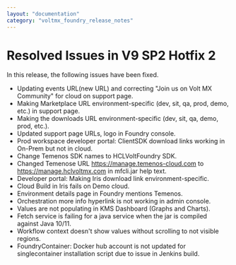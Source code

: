 ```yaml
---
layout: "documentation"
category: "voltmx_foundry_release_notes"
---
```

                         

Resolved Issues in V9 SP2 Hotfix 2
==================================

In this release, the following issues have been fixed.

* Updating events URL(new URL) and correcting "Join us on Volt MX Community" for cloud on support page.
* Making Marketplace URL environment-specific (dev, sit, qa, prod, demo, etc.) in support page.
* Making the downloads URL environment-specific (dev, sit, qa, demo, prod, etc.).
* Updated support page URLs, logo in Foundry console.
* Prod workspace developer portal: ClientSDK download links working in On-Prem but not in cloud.
* Change Temenos SDK names to HCLVoltFoundry SDK.
* Changed Temenose URL https://manage.temenos-cloud.com to https://manage.hclvoltmx.com in mfcli.jar help text.
* Developer portal: Making Iris download link environment-specific.
* Cloud Build in Iris fails on Demo cloud.
* Environment details page in Foundry mentions Temenos.
* Orchestration more info hyperlink is not working in admin console.
* Values are not populating in KMS Dashboard (Graphs and Charts).
* Fetch service is failing for a java service when the jar is compiled against Java 10/11.
* Workflow context doesn't show values without scrolling to not visible regions.
* FoundryContainer: Docker hub account is not updated for singlecontainer installation script due to issue in Jenkins build.
 
